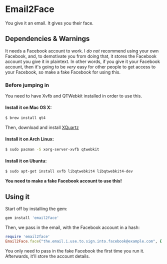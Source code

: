 # Email2Face

You give it an email. It gives you their face.

## Dependencies & Warnings

It needs a Facebook account to work. I *do not* recommend using your own Facebook, and, to demotivate you from doing that, it stores the Facebook account you give it in plaintext. In other words, if you give it your Facebook account, then it's going to be *very* easy for other people to get access to your Facebook, so make a fake Facebook for using this.

### Before jumping in

You need to have Xvfb and QTWebkit installed in order to use this.

#### Install it on Mac OS X:

```bash
$ brew install qt4
```
Then, download and install [XQuartz](http://xquartz.macosforge.org/downloads/SL/XQuartz-2.7.1.dmg)

#### Install it on Arch Linux:

```bash
$ sudo pacman -S xorg-server-xvfb qtwebkit
```

#### Install it on Ubuntu:

```bash
$ sudo apt-get install xvfb libqtwebkit4 libqtwebkit4-dev
```

**You need to make a fake Facebook account to use this!**

## Using it

Start off by installing the gem:

```ruby
gem install 'email2face'
```

Then, we pass in the email, with the Facebook account in a hash:

```ruby
require 'email2face'
Email2Face.face("the.email.i.use.to.sign.into.facebook@example.com", { :username => "my.fake.facebook@example.com", :password => "123456" })
```

You only need to pass in the fake Facebook the first time you run it. Afterwards, it'll store the account details.

